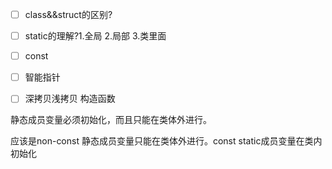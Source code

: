 * [ ] class&&struct的区别?
* [ ] static的理解?1.全局 2.局部 3.类里面
* [ ] const
* [ ] 智能指针
* [ ] 深拷贝浅拷贝   构造函数





静态成员变量必须初始化，而且只能在类体外进行。

应该是non-const 静态成员变量只能在类体外进行。const static成员变量在类内初始化
